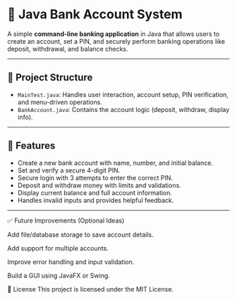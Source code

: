# 🏦 Java Bank Account System

A simple **command-line banking application** in Java that allows users to create an account, set a PIN, and securely perform banking operations like deposit, withdrawal, and balance checks.

---

## 📂 Project Structure

- `MainTest.java`: Handles user interaction, account setup, PIN verification, and menu-driven operations.
- `BankAccount.java`: Contains the account logic (deposit, withdraw, display info).

---

## 🧠 Features

- Create a new bank account with name, number, and initial balance.
- Set and verify a secure 4-digit PIN.
- Secure login with 3 attempts to enter the correct PIN.
- Deposit and withdraw money with limits and validations.
- Display current balance and full account information.
- Handles invalid inputs and provides helpful feedback.

---

✅ Future Improvements (Optional Ideas)

Add file/database storage to save account details.

Add support for multiple accounts.

Improve error handling and input validation.

Build a GUI using JavaFX or Swing.

📄 License
This project is licensed under the MIT License.
